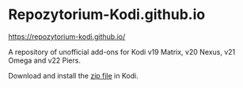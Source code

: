 # Repozytorium-Kodi.github.io

https://repozytorium-kodi.github.io/

A repository of unofficial add-ons for Kodi v19 Matrix, v20 Nexus, v21 Omega and v22 Piers.

Download and install the [zip file](https://repozytorium-kodi.github.io/Repozytorium-Kodi.zip) in Kodi.
